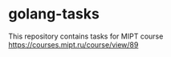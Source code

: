 # golang-tasks
This repository contains tasks for MIPT course https://courses.mipt.ru/course/view/89
